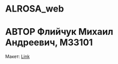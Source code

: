# ALROSA_web

# АВТОР Флийчук Михаил Андреевич, М33101

Макет: [Link](https://github.com/1philjr3/ALROSA_web/blob/main/Отсканированный%20документ.pdf)
